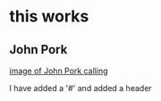 # this works

## John Pork <h2header>

[image of John Pork calling](https://cdn.discordapp.com/attachments/506285680930979843/1283218214469373962/image.png?ex=66e23197&is=66e0e017&hm=fa25a4e8e655fc5feadb9e4d6ba182895721e07cdf7c229abbe52a9e2e8e4313&)

I have added a '#' and added a header

